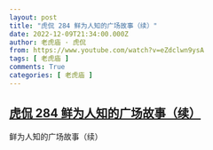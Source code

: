 ```yaml
---
layout: post
title: "虎侃 284 鲜为人知的广场故事（续）"
date: 2022-12-09T21:34:00.000Z
author: 老虎庙 · 虎侃
from: https://www.youtube.com/watch?v=eZdclwn9ysA
tags: [ 老虎庙 ]
comments: True
categories: [ 老虎庙 ]
---
```

<!--1670621640000-->
[虎侃 284 鲜为人知的广场故事（续）](https://www.youtube.com/watch?v=eZdclwn9ysA)
------

<div>
鲜为人知的广场故事（续）
</div>
